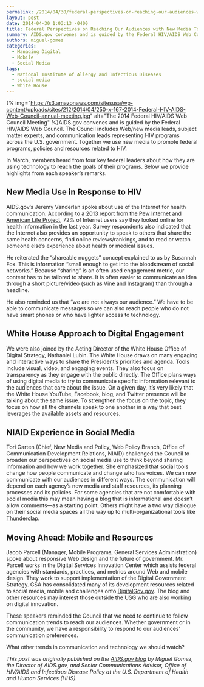 ```yaml
---
permalink: /2014/04/30/federal-perspectives-on-reaching-our-audiences-with-new-media-tools-in-2014/
layout: post
date: 2014-04-30 1:03:13 -0400
title: Federal Perspectives on Reaching Our Audiences with New Media Tools in 2014
summary: AIDS.gov convenes and is guided by the Federal HIV/AIDS Web Council. The Council includes Web/new media leads, subject matter experts, and communication leads representing HIV programs across the U.S. government. Together we use new media to promote federal programs, policies and resources related to HIV. In
authors: miguel-gomez
categories:
  - Managing Digital
  - Mobile
  - Social Media
tags:
  - National Institute of Allergy and Infectious Diseases
  - social media
  - White House
---
```


{% img="https://s3.amazonaws.com/sitesusa/wp-content/uploads/sites/212/2014/04/250-x-167-2014-Federal-HIV-AIDS-Web-Council-annual-meeting.jpg" alt="The 2014 Federal HIV/AIDS Web Council Meeting" %}AIDS.gov convenes and is guided by the Federal HIV/AIDS Web Council. The Council includes Web/new media leads, subject matter experts, and communication leads representing HIV programs across the U.S. government. Together we use new media to promote federal programs, policies and resources related to HIV.

In March, members heard from four key federal leaders about how they are using technology to reach the goals of their programs. Below we provide highlights from each speaker’s remarks.

## New Media Use in Response to HIV

AIDS.gov’s Jeremy Vanderlan spoke about use of the Internet for health communication. According to a [2013 report from the Pew Internet and American Life Project](http://www.pewinternet.org/files/old-media//Files/Reports/PIP_HealthOnline.pdf), 72% of Internet users say they looked online for health information in the last year. Survey respondents also indicated that the Internet also provides an opportunity to speak to others that share the same health concerns, find online reviews/rankings, and to read or watch someone else’s experience about health or medical issues.

He reiterated the “shareable nuggets” concept explained to us by Susannah Fox. This is information “small enough to get into the bloodstream of social networks.” Because “sharing” is an often used engagement metric, our content has to be tailored to share. It is often easier to communicate an idea through a short picture/video (such as Vine and Instagram) than through a headline.

He also reminded us that “we are not always our audience.” We have to be able to communicate messages so we can also reach people who do not have smart phones or who have lighter access to technology.

## White House Approach to Digital Engagement

We were also joined by the Acting Director of the White House Office of Digital Strategy, Nathaniel Lubin. The White House draws on many engaging and interactive ways to share the President’s priorities and agenda. Tools include visual, video, and engaging events. They also focus on transparency as they engage with the public directly. The Office plans ways of using digital media to try to communicate specific information relevant to the audiences that care about the issue. On a given day, it’s very likely that the White House YouTube, Facebook, blog, and Twitter presence will be talking about the same issue. To strengthen the focus on the topic, they focus on how all the channels speak to one another in a way that best leverages the available assets and resources.

## NIAID Experience in Social Media

Tori Garten (Chief, New Media and Policy, Web Policy Branch, Office of Communication Development Relations, NIAID) challenged the Council to broaden our perspectives on social media use to think beyond sharing information and how we work together. She emphasized that social tools change how people communicate and change who has voices. We can now communicate with our audiences in different ways. The communication will depend on each agency’s new media and staff resources, its planning processes and its policies. For some agencies that are not comfortable with social media this may mean having a blog that is informational and doesn’t allow comments—as a starting point. Others might have a two way dialogue on their social media spaces all the way up to multi-organizational tools like [Thunderclap](https://www.WHATEVER/2013/08/05/thunderclap-now-available-for-government-wide-adoption-2/).

## Moving Ahead: Mobile and Resources

Jacob Parcell (Manager, Mobile Programs, General Services Administration) spoke about responsive Web design and the future of government. Mr. Parcell works in the Digital Services Innovation Center which assists federal agencies with standards, practices, and metrics around Web and mobile design. They work to support implementation of the Digital Government Strategy. GSA has consolidated many of its development resources related to social media, mobile and challenges onto [DigitalGov.gov](https://www.WHATEVER/). The blog and other resources may interest those outside the USG who are also working on digital innovation.

These speakers reminded the Council that we need to continue to follow communication trends to reach our audiences. Whether government or in the community, we have a responsibility to respond to our audiences’ communication preferences.

What other trends in communication and technology we should watch?

_This post was originally published on the [AIDS.gov blog](http://blog.aids.gov/) by Miguel Gomez, the Director of AIDS.gov, and Senior Communications Advisor, Office of HIV/AIDS and Infectious Disease Policy at the U.S. Department of Health and Human Services (HHS)._